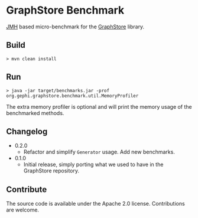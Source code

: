 # GraphStore Benchmark

[JMH](https://github.com/openjdk/jmh) based micro-benchmark for the [GraphStore](https://github.com/gephi/graphstore)
library.

## Build

    > mvn clean install

## Run

    > java -jar target/benchmarks.jar -prof org.gephi.graphstore.benchmark.util.MemoryProfiler

The extra memory profiler is optional and will print the memory usage of the benchmarked methods.

## Changelog

* 0.2.0
    * Refactor and simplify `Generator` usage. Add new benchmarks.
* 0.1.0
    * Initial release, simply porting what we used to have in the GraphStore repository.

## Contribute

The source code is available under the Apache 2.0 license. Contributions are welcome.
